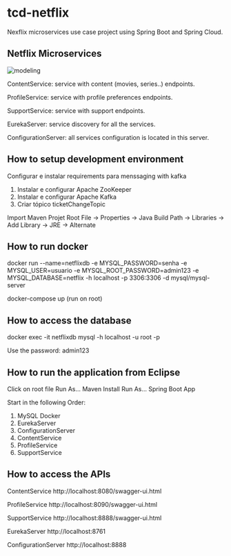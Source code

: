 # tcd-netflix

Nexflix microservices use case project using Spring Boot and Spring Cloud.

<h2>Netflix Microservices</h2>
<img src="https://user-images.githubusercontent.com/29177721/67609251-2b7d5300-f762-11e9-8fcd-2fda2a4ee03e.jpg" alt="modeling">

ContentService: service with content (movies, series..) endpoints. 

ProfileService: service with profile preferences endpoints. 

SupportService: service with support endpoints. 

EurekaServer: service discovery for all the services. 

ConfigurationServer: all services configuration is located in this server.

<h2>How to setup development environment</h2>

Configurar e instalar requirements para menssaging with kafka
1) Instalar e configurar Apache ZooKeeper
2) Instalar e configurar Apache Kafka
3) Criar tópico ticketChangeTopic

Import Maven Projet
Root File -> Properties -> Java Build Path -> Libraries -> Add Library -> JRE -> Alternate

<h2>How to run docker</h2>

docker run --name=netflixdb -e MYSQL_PASSWORD=senha -e MYSQL_USER=usuario -e MYSQL_ROOT_PASSWORD=admin123 -e MYSQL_DATABASE=netflix -h localhost -p 3306:3306 -d mysql/mysql-server

docker-compose up (run on root)

<h2>How to access the database</h2>

docker exec -it netflixdb mysql -h localhost -u root -p

Use the password: admin123

<h2>How to run the application from Eclipse</h2>

Click on root file
Run As...
Maven Install
Run As...
Spring Boot App

Start in the following Order:

1. MySQL Docker
2. EurekaServer
3. ConfigurationServer
4. ContentService
5. ProfileService
6. SupportService

<h2>How to access the APIs</h2>

ContentService
http://localhost:8080/swagger-ui.html

ProfileService
http://localhost:8090/swagger-ui.html

SupportService
http://localhost:8888/swagger-ui.html

EurekaServer
http://localhost:8761 

ConfigurationServer
http://localhost:8888 

